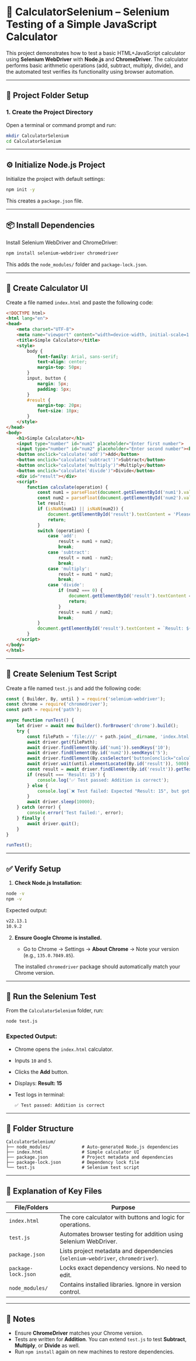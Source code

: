# 🧮 CalculatorSelenium – Selenium Testing of a Simple JavaScript Calculator

This project demonstrates how to test a basic HTML+JavaScript calculator using **Selenium WebDriver** with **Node.js** and **ChromeDriver**. The calculator performs basic arithmetic operations (add, subtract, multiply, divide), and the automated test verifies its functionality using browser automation.

---

## 📁 Project Folder Setup

### 1. Create the Project Directory

Open a terminal or command prompt and run:

```bash
mkdir CalculatorSelenium
cd CalculatorSelenium
```

---

## ⚙️ Initialize Node.js Project

Initialize the project with default settings:

```bash
npm init -y
```

This creates a `package.json` file.

---

## 📦 Install Dependencies

Install Selenium WebDriver and ChromeDriver:

```bash
npm install selenium-webdriver chromedriver
```

This adds the `node_modules/` folder and `package-lock.json`.

---

## 📝 Create Calculator UI

Create a file named `index.html` and paste the following code:

```html
<!DOCTYPE html>
<html lang="en">
<head>
    <meta charset="UTF-8">
    <meta name="viewport" content="width=device-width, initial-scale=1.0">
    <title>Simple Calculator</title>
    <style>
        body {
            font-family: Arial, sans-serif;
            text-align: center;
            margin-top: 50px;
        }
        input, button {
            margin: 5px;
            padding: 5px;
        }
        #result {
            margin-top: 20px;
            font-size: 18px;
        }
    </style>
</head>
<body>
    <h1>Simple Calculator</h1>
    <input type="number" id="num1" placeholder="Enter first number">
    <input type="number" id="num2" placeholder="Enter second number"><br>
    <button onclick="calculate('add')">Add</button>
    <button onclick="calculate('subtract')">Subtract</button>
    <button onclick="calculate('multiply')">Multiply</button>
    <button onclick="calculate('divide')">Divide</button>
    <div id="result"></div>
    <script>
        function calculate(operation) {
            const num1 = parseFloat(document.getElementById('num1').value);
            const num2 = parseFloat(document.getElementById('num2').value);
            let result;
            if (isNaN(num1) || isNaN(num2)) {
                document.getElementById('result').textContent = 'Please enter valid numbers';
                return;
            }
            switch (operation) {
                case 'add':
                    result = num1 + num2;
                    break;
                case 'subtract':
                    result = num1 - num2;
                    break;
                case 'multiply':
                    result = num1 * num2;
                    break;
                case 'divide':
                    if (num2 === 0) {
                        document.getElementById('result').textContent = 'Cannot divide by zero';
                        return;
                    }
                    result = num1 / num2;
                    break;
            }
            document.getElementById('result').textContent = `Result: ${result}`;
        }
    </script>
</body>
</html>
```

---

## 🧪 Create Selenium Test Script

Create a file named `test.js` and add the following code:

```javascript
const { Builder, By, until } = require('selenium-webdriver');
const chrome = require('chromedriver');
const path = require('path');

async function runTest() {
    let driver = await new Builder().forBrowser('chrome').build();
    try {
        const filePath = 'file:///' + path.join(__dirname, 'index.html').replace(/\\/g, '/');
        await driver.get(filePath);
        await driver.findElement(By.id('num1')).sendKeys('10');
        await driver.findElement(By.id('num2')).sendKeys('5');
        await driver.findElement(By.cssSelector('button[onclick="calculate(\'add\')]')).click();
        await driver.wait(until.elementLocated(By.id('result')), 5000);
        const result = await driver.findElement(By.id('result')).getText();
        if (result === 'Result: 15') {
            console.log('✅ Test passed: Addition is correct');
        } else {
            console.log(`❌ Test failed: Expected "Result: 15", but got "${result}"`);
        }
        await driver.sleep(10000);
    } catch (error) {
        console.error('Test failed:', error);
    } finally {
        await driver.quit();
    }
}

runTest();
```

---

## ✅ Verify Setup

1. **Check Node.js Installation:**

```bash
node -v
npm -v
```

Expected output:

```bash
v22.13.1
10.9.2
```

2. **Ensure Google Chrome is installed.**

   * Go to Chrome → Settings → **About Chrome** → Note your version (e.g., `135.0.7049.85`).

   The installed `chromedriver` package should automatically match your Chrome version.

---

## 🚀 Run the Selenium Test

From the `CalculatorSelenium` folder, run:

```bash
node test.js
```

### Expected Output:

* Chrome opens the `index.html` calculator.
* Inputs `10` and `5`.
* Clicks the **Add** button.
* Displays: **Result: 15**
* Test logs in terminal:

  ```
  ✅ Test passed: Addition is correct
  ```

---

## 📁 Folder Structure

```text
CalculatorSelenium/
├── node_modules/            # Auto-generated Node.js dependencies
├── index.html               # Simple calculator UI
├── package.json             # Project metadata and dependencies
├── package-lock.json        # Dependency lock file
└── test.js                  # Selenium test script
```

---

## 📘 Explanation of Key Files

| File/Folders        | Purpose                                                                         |
| ------------------- | ------------------------------------------------------------------------------- |
| `index.html`        | The core calculator with buttons and logic for operations.                      |
| `test.js`           | Automates browser testing for addition using Selenium WebDriver.                |
| `package.json`      | Lists project metadata and dependencies (`selenium-webdriver`, `chromedriver`). |
| `package-lock.json` | Locks exact dependency versions. No need to edit.                               |
| `node_modules/`     | Contains installed libraries. Ignore in version control.                        |

---

## 🧠 Notes

* Ensure **ChromeDriver** matches your Chrome version.
* Tests are written for **Addition**. You can extend `test.js` to test **Subtract**, **Multiply**, or **Divide** as well.
* Run `npm install` again on new machines to restore dependencies.
